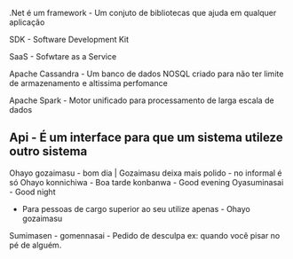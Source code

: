 .Net é um framework - Um conjuto de bibliotecas que ajuda em qualquer aplicação

SDK - Software Development Kit

SaaS - Sofwtare as a Service

Apache Cassandra - Um banco de dados NOSQL criado para não ter limite de armazenamento e altissima perfomance

Apache Spark - Motor unificado para processamento de larga escala de dados

Api - É um interface para que um sistema utileze outro sistema
------------------------------------------------------------------------------------------------------------------------
Ohayo gozaimasu - bom dia | Gozaimasu deixa mais polido - no informal é só Ohayo
konnichiwa - Boa tarde
konbanwa - Good evening
Oyasuminasai - Good night
* Para pessoas de cargo superior ao seu utilize apenas - Ohayo gozaimasu

Sumimasen - gomennasai - Pedido de desculpa ex: quando você pisar no pé de alguém.